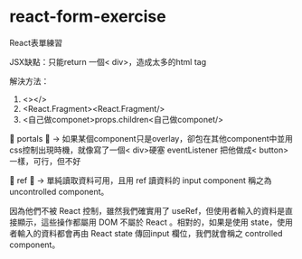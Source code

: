 # react-form-exercise
React表單練習


JSX缺點：只能return 一個< div>，造成太多的html tag

解決方法：
1. <></>
2. <React.Fragment><React.Fragment/>
3. <自己做componet>props.children<自己做componet/>

💙 portals 💙
-> 如果某個component只是overlay，卻包在其他component中並用css控制出現時機，就像寫了一個< div>硬塞 eventListener 把他做成< button>一樣，可行，但不好

💙 ref 💙
-> 單純讀取資料可用，且用 ref 讀資料的 input component 稱之為 uncontrolled component。

因為他們不被 React 控制，雖然我們確實用了 useRef，但使用者輸入的資料是直接顯示，這些操作都屬用 DOM 不屬於 React 。相對的，如果是使用 state，使用者輸入的資料都會再由 React state 傳回input 欄位，我們就會稱之 controlled component。
